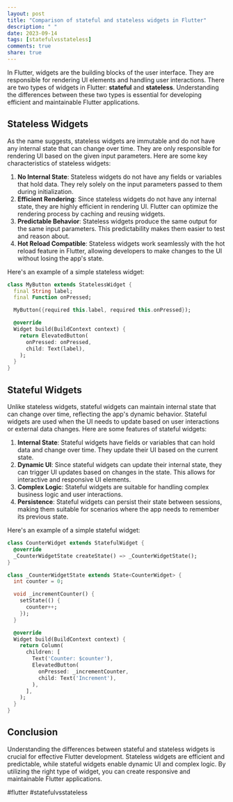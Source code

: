 ```yaml
---
layout: post
title: "Comparison of stateful and stateless widgets in Flutter"
description: " "
date: 2023-09-14
tags: [statefulvsstateless]
comments: true
share: true
---
```


In Flutter, widgets are the building blocks of the user interface. They are responsible for rendering UI elements and handling user interactions. There are two types of widgets in Flutter: **stateful** and **stateless**. Understanding the differences between these two types is essential for developing efficient and maintainable Flutter applications.

## Stateless Widgets

As the name suggests, stateless widgets are immutable and do not have any internal state that can change over time. They are only responsible for rendering UI based on the given input parameters. Here are some key characteristics of stateless widgets:

1. **No Internal State**: Stateless widgets do not have any fields or variables that hold data. They rely solely on the input parameters passed to them during initialization.
2. **Efficient Rendering**: Since stateless widgets do not have any internal state, they are highly efficient in rendering UI. Flutter can optimize the rendering process by caching and reusing widgets.
3. **Predictable Behavior**: Stateless widgets produce the same output for the same input parameters. This predictability makes them easier to test and reason about.
4. **Hot Reload Compatible**: Stateless widgets work seamlessly with the hot reload feature in Flutter, allowing developers to make changes to the UI without losing the app's state.

Here's an example of a simple stateless widget:

```dart
class MyButton extends StatelessWidget {
  final String label;
  final Function onPressed;

  MyButton({required this.label, required this.onPressed});

  @override
  Widget build(BuildContext context) {
    return ElevatedButton(
      onPressed: onPressed,
      child: Text(label),
    );
  }
}
```

## Stateful Widgets

Unlike stateless widgets, stateful widgets can maintain internal state that can change over time, reflecting the app's dynamic behavior. Stateful widgets are used when the UI needs to update based on user interactions or external data changes. Here are some features of stateful widgets:

1. **Internal State**: Stateful widgets have fields or variables that can hold data and change over time. They update their UI based on the current state.
2. **Dynamic UI**: Since stateful widgets can update their internal state, they can trigger UI updates based on changes in the state. This allows for interactive and responsive UI elements.
3. **Complex Logic**: Stateful widgets are suitable for handling complex business logic and user interactions.
4. **Persistence**: Stateful widgets can persist their state between sessions, making them suitable for scenarios where the app needs to remember its previous state.

Here's an example of a simple stateful widget:

```dart
class CounterWidget extends StatefulWidget {
  @override
  _CounterWidgetState createState() => _CounterWidgetState();
}

class _CounterWidgetState extends State<CounterWidget> {
  int counter = 0;

  void _incrementCounter() {
    setState(() {
      counter++;
    });
  }

  @override
  Widget build(BuildContext context) {
    return Column(
      children: [
        Text('Counter: $counter'),
        ElevatedButton(
          onPressed: _incrementCounter,
          child: Text('Increment'),
        ),
      ],
    );
  }
}
```

## Conclusion

Understanding the differences between stateful and stateless widgets is crucial for effective Flutter development. Stateless widgets are efficient and predictable, while stateful widgets enable dynamic UI and complex logic. By utilizing the right type of widget, you can create responsive and maintainable Flutter applications.

#flutter #statefulvsstateless